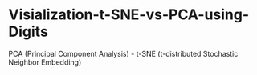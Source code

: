 # Visialization-t-SNE-vs-PCA-using-Digits
PCA (Principal Component Analysis) - t-SNE (t-distributed Stochastic Neighbor Embedding)
